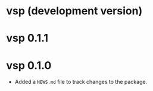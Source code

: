 # vsp (development version)

# vsp 0.1.1

# vsp 0.1.0

* Added a `NEWS.md` file to track changes to the package.
